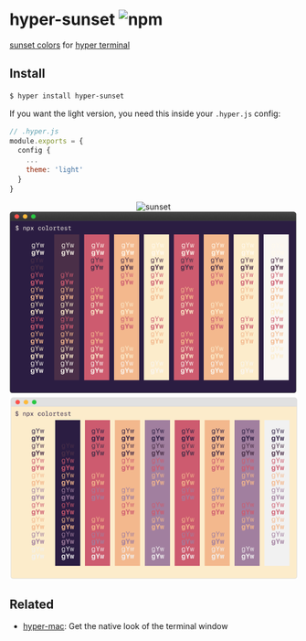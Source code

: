 # hyper-sunset ![npm](https://img.shields.io/npm/dt/hyper-sunset.svg?style=social)

[sunset colors](https://github.com/pablopunk/sunset-colors) for [hyper terminal](https://hyper.is)

## Install

```bash
$ hyper install hyper-sunset
```

If you want the light version, you need this inside your `.hyper.js` config:

```js
// .hyper.js
module.exports = {
  config {
    ...
    theme: 'light'
  }
}
```

<p align="center">
  <img src="https://raw.githubusercontent.com/pablopunk/art/master/sunset/sunset.png" alt="sunset">
  <br>
  <img src="https://raw.githubusercontent.com/pablopunk/art/master/sunset/terminals.png" alt="screenshot">
</p>

## Related

- [hyper-mac](https://github.com/pablopunk/hyper-mac): Get the native look of the terminal window
